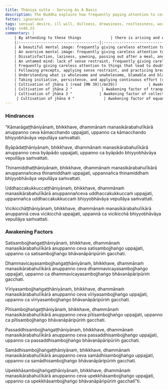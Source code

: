 ```yaml
---
title: Ṭhāniya sutta - Serving As A Basis
description: The Buddha explains how frequently paying attention to certain things can lead to the arising and expansion of hindrances and awakening factors.
fetter: ignorance
tags: sensual desire, ill will, dullness, drowsiness, restlessness, worry, doubt, mindfulness, investigation, energy, joy, tranquility, collectedness, equanimity, hindrances, awakening factors, sn, sn45-56, sn46
slug: sn46.23
commentary: |
    | By attending to these things             | there is arising and expansion of  |
    |:------------------------------------|:-------------------------------|
    | A beautiful mental image: frequently giving careless attention to the sign of beautiful           | Hindrance of sensual desire (passion or lust for sensual pleasures)                |
    | An aversive mental image: frequently giving careless attention to the sign of resistance          | Hindrance of ill will (aversion, contempt, anger, resentment)                      |
    | Dissatisfaction, laziness, yawning, passing out after a meal, and sluggishness of mind; frequently giving careless attention to these (read [AN 8.80](/an8.80)) | Hindrance of dullness and drowsiness              |
    | An untamed mind: lack of sense restraint, frequently giving careless attention to an unsettled mind	                  | Hindrance of restlessness and worry (agitation and edginess, fidgeting, fiddling, uneasiness)        |
    | Frequently giving careless attention to things that lead to doubt, to confusion, to conflict (read [MN 16](/mn16))                  | Hindrance of doubt                         |
    | Following precepts, applying sense restraint, and practicing breathing-mindfulness meditation (read [MN 107](/mn107)) | Awakening factor of mindfulness                  |
    | Understanding what is wholesome and unwholesome, blamable and blameless, inferior and superior, and dark and bright, learning the teachings of the Buddha with careful attention | Awakening factor of investigation of states |
    | Taking initiative, persistence, and applying continuous effort (read [AN 8.80](/an8.80)) | Awakening factor of energy |
    | Cultivation of jhāna 1 (read [MN 39](/mn39))              | Awakening factor of joy                          |
    | Cultivation of jhāna 2 "             | Awakening factor of tranquility                          |
    | Cultivation of jhāna 3 "            | Awakening factor of collectedness                          |
     | Cultivation of jhāna 4 "             | Awakening factor of equanimity                          |
---
```


### Hindrances

“Kāmarāgaṭṭhāniyānaṁ, bhikkhave, dhammānaṁ manasikārabahulīkārā anuppanno ceva kāmacchando uppajjati, uppanno ca kāmacchando bhiyyobhāvāya vepullāya saṁvattati.

Byāpādaṭṭhāniyānaṁ, bhikkhave, dhammānaṁ manasikārabahulīkārā anuppanno ceva byāpādo uppajjati, uppanno ca byāpādo bhiyyobhāvāya vepullāya saṁvattati.

Thinamiddhaṭṭhāniyānaṁ, bhikkhave, dhammānaṁ manasikārabahulīkārā anuppannañceva thinamiddhaṁ uppajjati, uppannañca thinamiddhaṁ bhiyyobhāvāya vepullāya saṁvattati.

Uddhaccakukkuccaṭṭhāniyānaṁ, bhikkhave, dhammānaṁ manasikārabahulīkārā anuppannañceva uddhaccakukkuccaṁ uppajjati, uppannañca uddhaccakukkuccaṁ bhiyyobhāvāya vepullāya saṁvattati.

Vicikicchāṭṭhāniyānaṁ, bhikkhave, dhammānaṁ manasikārabahulīkārā anuppannā ceva vicikicchā uppajjati, uppannā ca vicikicchā bhiyyobhāvāya vepullāya saṁvattati.

### Awakening Factors

Satisambojjhaṅgaṭṭhāniyānaṁ, bhikkhave, dhammānaṁ manasikārabahulīkārā anuppanno ceva satisambojjhaṅgo uppajjati, uppanno ca satisambojjhaṅgo bhāvanāpāripūriṁ gacchati.

Dhammavicayasambojjhaṅgaṭṭhāniyānaṁ, bhikkhave, dhammānaṁ manasikārabahulīkārā anuppanno ceva dhammavicayasambojjhaṅgo uppajjati, uppanno ca dhammavicayasambojjhaṅgo bhāvanāpāripūriṁ gacchati.

Vīriyasambojjhaṅgaṭṭhāniyānaṁ, bhikkhave, dhammānaṁ manasikārabahulīkārā anuppanno ceva vīriyasambojjhaṅgo uppajjati, uppanno ca vīriyasambojjhaṅgo bhāvanāpāripūriṁ gacchati.

Pītisambojjhaṅgaṭṭhāniyānaṁ, bhikkhave, dhammānaṁ manasikārabahulīkārā anuppanno ceva pītisambojjhaṅgo uppajjati, uppanno ca pītisambojjhaṅgo bhāvanāpāripūriṁ gacchati.

Passaddhisambojjhaṅgaṭṭhāniyānaṁ, bhikkhave, dhammānaṁ manasikārabahulīkārā anuppanno ceva passaddhisambojjhaṅgo uppajjati, uppanno ca passaddhisambojjhaṅgo bhāvanāpāripūriṁ gacchati.

Samādhisambojjhaṅgaṭṭhāniyānaṁ, bhikkhave, dhammānaṁ manasikārabahulīkārā anuppanno ceva samādhisambojjhaṅgo uppajjati, uppanno ca samādhisambojjhaṅgo bhāvanāpāripūriṁ gacchati.

Upekkhāsambojjhaṅgaṭṭhāniyānaṁ, bhikkhave, dhammānaṁ manasikārabahulīkārā anuppanno ceva upekkhāsambojjhaṅgo uppajjati, uppanno ca upekkhāsambojjhaṅgo bhāvanāpāripūriṁ gacchatī”ti.
